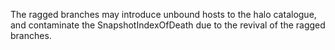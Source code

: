 The ragged branches may introduce unbound hosts to the halo catalogue, and contaminate the SnapshotIndexOfDeath due to the revival of the ragged branches.